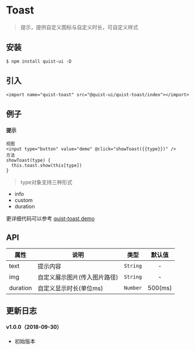 # Toast

> 提示，提供自定义图标与自定义时长，可自定义样式


## 安装

```
$ npm install quist-ui -D
```

## 引入
```ux
<import name="quist-toast" src="@quist-ui/quist-toast/index"></import>
```

## 例子

#### 提示

```ux
视图
<input type="button" value="demo" @click="showToast({{type}})" />
方法
showToast(type) {
  this.toast.show(this[type])
}
```

> type对象支持三种形式

* info
* custom
* duration

更详细代码可以参考 [quist-toast demo](https://github.com/JDsecretFE/quist-ui/tree/master/src/Toast/index.ux)

## API 

| 属性 | 说明 | 类型 | 默认值 |
|-------------|------------|:--------:|:-----:|
| text | 提示内容 | `String` | - |
| img | 自定义展示图片(传入图片路径) | `String` | - |
| duration | 自定义显示时长(单位ms) | `Number` | 500(ms) |


## 更新日志

#### v1.0.0（2018-09-30）
* 初始版本
